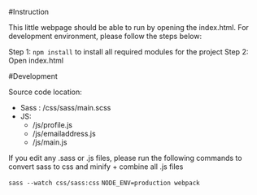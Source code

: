 #Instruction

This little webpage should be able to run by opening the index.html.
For development environment, please follow the steps below:

Step 1: ``` npm install ```  to install all required modules for the project
Step 2: Open index.html 

#Development

Source code location:

* Sass : /css/sass/main.scss
* JS: 
	+ /js/profile.js
	+ /js/emailaddress.js
	+ /js/main.js


If you edit any .sass or .js files, please run the following commands to convert sass to css and minify + combine all .js files

```	sass --watch css/sass:css ```
```	NODE_ENV=production webpack ```